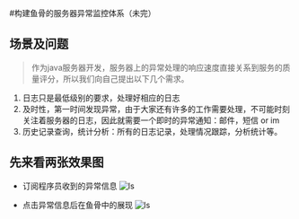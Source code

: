 #构建鱼骨的服务器异常监控体系（未完）

## 场景及问题
> 作为java服务器开发，服务器上的异常处理的响应速度直接关系到服务的质量评分，所以我们向自己提出以下几个需求。
1. 日志只是最低级别的要求，处理好相应的日志
2. 及时性，第一时间发现异常，由于大家还有许多的工作需要处理，不可能时刻关注着服务器的日志，因此就需要一个即时的异常通知：邮件，短信 or im
3. 历史记录查询，统计分析：所有的日志记录，处理情况跟踪，分析统计等。

## 先来看两张效果图

* 订阅程序员收到的异常信息
![ls](https://github.com/lenxeon/notes/blob/master/后端/201604/构建鱼骨的服务器异常监控体系/img-01.png)

* 点击异常信息后在鱼骨中的展现
![ls](https://github.com/lenxeon/notes/blob/master/后端/201604/构建鱼骨的服务器异常监控体系/img-01.png)
